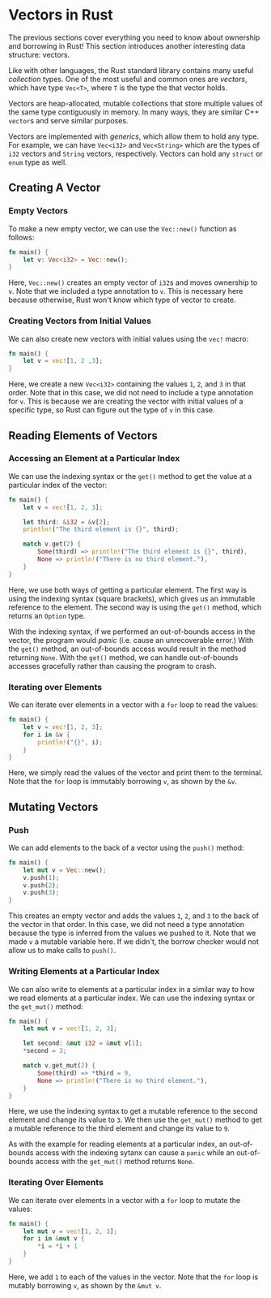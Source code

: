 # Vectors in Rust
The previous sections cover everything you need to know about ownership and borrowing in Rust! This section introduces another interesting data structure: vectors.

Like with other languages, the Rust standard library contains many useful
*collection* types. One of the most useful and common ones are *vectors*, which
have type `Vec<T>`, where `T` is the type the that vector holds.

Vectors are heap-allocated, mutable collections that store multiple values of
the same type contiguously in memory. In many ways, they are similar C++
`vector`s and serve similar purposes.

Vectors are implemented with *generics*, which allow them to hold any type.
For example, we can have `Vec<i32>` and `Vec<String>` which are the types of
`i32` vectors and `String` vectors, respectively. Vectors can hold any
`struct` or `enum` type as well. 

## Creating A Vector

### Empty Vectors
To make a new empty vector, we can use the `Vec::new()` function as follows:

```rust
fn main() {
    let v: Vec<i32> = Vec::new();
}
```

Here, `Vec::new()` creates an empty vector of `i32`s and moves ownership to `v`.
Note that we included a type annotation to `v`. This is necessary here because
otherwise, Rust won't know which type of vector to create. 

### Creating Vectors from Initial Values
We can also create new vectors with initial values using the `vec!` macro:

```rust
fn main() {
    let v = vec![1, 2 ,3];
}
```

Here, we create a new `Vec<i32>` containing the values `1`, `2`, and `3` in
that order. Note that in this case, we did not need to include a type annotation
for `v`. This is because we are creating the vector with initial values of a
specific type, so Rust can figure out the type of `v` in this case.

## Reading Elements of Vectors

### Accessing an Element at a Particular Index
We can use the indexing syntax or the `get()` method to get the value at a
particular index of the vector:

```rust
fn main() {
    let v = vec![1, 2, 3];

    let third: &i32 = &v[2];
    println!("The third element is {}", third);

    match v.get(2) {
        Some(third) => println!("The third element is {}", third),
        None => println!("There is no third element."),
    }
}
```

Here, we use both ways of getting a particular element. The first way is using
the indexing syntax (square brackets), which gives us an immutable reference to
the element. The second way is using the `get()` method, which returns an
`Option` type. 

With the indexing syntax, if we performed an out-of-bounds access in the vector,
the program would *panic* (i.e. cause an unrecoverable error.) With the `get()`
method, an out-of-bounds access would result in the method returning `None`.
With the `get()` method, we can handle out-of-bounds accesses gracefully rather
than causing the program to crash. 

### Iterating over Elements
We can iterate over elements in a vector with a `for` loop to read the values:

```rust
fn main() {
    let v = vec![1, 2, 3];
    for i in &v {
        println!("{}", i);
    }
}
```

Here, we simply read the values of the vector and print them to the terminal.
Note that the `for` loop is immutably borrowing `v`, as shown by the `&v`.


## Mutating Vectors

### Push
We can add elements to the back of a vector using the `push()` method:

```rust
fn main() {
    let mut v = Vec::new();
    v.push(1);
    v.push(2);
    v.push(3);
}
```

This creates an empty vector and adds the values `1`, `2`, and `3` to the back
of the vector in that order. In this case, we did not need a type annotation
because the type is inferred from the values we pushed to it. Note that we made
`v` a mutable variable here. If we didn't, the borrow checker would not allow
us to make calls to `push()`.

### Writing Elements at a Particular Index
We can also write to elements at a particular index in a similar way to how
we read elements at a particular index. We can use the indexing syntax or the
`get_mut()` method:

```rust
fn main() {
    let mut v = vec![1, 2, 3];

    let second: &mut i32 = &mut v[1];
    *second = 3;

    match v.get_mut(2) {
        Some(third) => *third = 9,
        None => println!("There is no third element."),
    }
}
```

Here, we use the indexing syntax to get a mutable reference to the second
element and change its value to `3`. We then use the `get_mut()` method to get
a mutable reference to the third element and change its value to `9`.

As with the example for reading elements at a particular index, an out-of-bounds
access with the indexing sytanx can cause a `panic` while an out-of-bounds
access with the `get_mut()` method returns `None`.

### Iterating Over Elements
We can iterate over elements in a vector with a `for` loop to mutate the values:

```rust
fn main() {
    let mut v = vec![1, 2, 3];
    for i in &mut v {
        *i = *i + 1
    }
}
```

Here, we add `1` to each of the values in the vector. Note that the `for` loop
is mutably borrowing `v`, as shown by the `&mut v`.